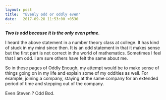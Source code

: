 ```yaml
---
layout: post
title:  "Evenly odd or oddly even"
date:   2017-09-28 11:53:00 +0530
---
```


**_Two is odd because it is the only even prime._** 

I heard the above statement in a number theory class at college. It has kind of stuck in my mind since then. It is an odd statement in that it makes sense but the first part is not correct in the world of mathematics. 
Sometimes I feel that I am odd. I am sure others have felt the same about me.  

So in these pages of Oddly Enough, my attempt would be to make sense of things going on in my life and explain some of my oddities as well. For example, joining a company, staying at the same company for an extended period of time and stepping out of the company.

Even Steven ?
Odd Bod.
